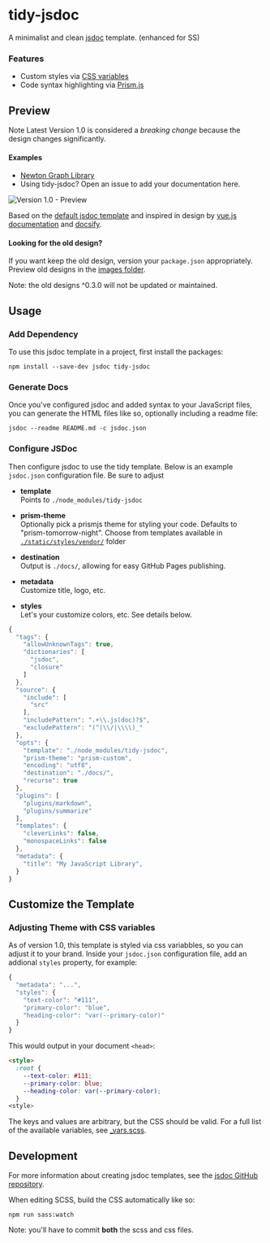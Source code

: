 # tidy-jsdoc

A minimalist and clean [jsdoc](https://jsdoc.app/index.html) template. (enhanced for SS)

 ### Features

 - Custom styles via [CSS variables](#adjusting-theme-with-css-variables)
 - Code syntax highlighting via [Prism.js](https://prismjs.com/)

## Preview

Note Latest Version 1.0 is considered a _breaking change_ because the design changes significantly. 

#### Examples

- [Newton Graph Library](https://julie-ng.github.io/newtonjs-graph/)
- Using tidy-jsdoc? Open an issue to add your documentation here.

<img src="./images/v1-preview-newtonjs.png" alt="Version 1.0 - Preview" style="max-width:100%;">

Based on the [default jsdoc template](https://github.com/jsdoc/jsdoc/tree/master/templates) and inspired in design by [vue.js documentation](https://vuejs.org/v2/api/) and [docsify](https://docsify.js.org).

#### Looking for the old design?

If you want keep the old design, version your `package.json` appropriately. Preview old designs in the [images folder](./images/).

Note: the old designs ^0.3.0 will not be updated or maintained.

## Usage

### Add Dependency

To use this jsdoc template in a project, first install the packages:

```
npm install --save-dev jsdoc tidy-jsdoc
```

### Generate Docs

Once you've configured jsdoc and added syntax to your JavaScript files, you can generate the HTML files like so, optionally including a readme file:

```
jsdoc --readme README.md -c jsdoc.json
```

### Configure JSDoc

Then configure jsdoc to use the tidy template. Below is an example `jsdoc.json` configuration file. Be sure to adjust

- **template**  
	Points to `./node_modules/tidy-jsdoc`

- **prism-theme**  
	Optionally pick a prismjs theme for styling your code. Defaults to "prism-tomorrow-night". Choose from templates available in [`./static/styles/vendor/`](./static/styles/vendor/) folder

- **destination**  
	Output is `./docs/`, allowing for easy GitHub Pages publishing.

- **metadata**  
	Customize title, logo, etc.

- **styles**  
	Let's your customize colors, etc. See details below.

```javascript
{
  "tags": {
    "allowUnknownTags": true,
    "dictionaries": [
      "jsdoc",
      "closure"
    ]
  },
  "source": {
    "include": [
      "src"
    ],
    "includePattern": ".+\\.js(doc)?$",
    "excludePattern": "(^|\\/|\\\\)_"
  },
  "opts": {
    "template": "./node_modules/tidy-jsdoc",
    "prism-theme": "prism-custom",
    "encoding": "utf8",
    "destination": "./docs/",
    "recurse": true
  },
  "plugins": [
    "plugins/markdown",
    "plugins/summarize"
  ],
  "templates": {
    "cleverLinks": false,
    "monospaceLinks": false
  },
  "metadata": {
    "title": "My JavaScript Library",
  }
}
```

## Customize the Template

### Adjusting Theme with CSS variables

As of version 1.0, this template is styled via css variabbles, so you can adjust it to your brand. Inside your `jsdoc.json` configuration file, add an addional `styles` property, for example:

```javascript
{
  "metadata": "...",
  "styles": {
    "text-color": "#111",		
    "primary-color": "blue",
    "heading-color": "var(--primary-color)"
  }	
}
```

This would output in your document `<head>`:

```html
<style>
  :root {
    --text-color: #111;
    --primary-color: blue;
    --heading-color: var(--primary-color);
  }
<style>
```
The keys and values are arbitrary, but the CSS should be valid. For a full list of the available variables, see [_vars.scss](./static/styles/_vars.scss).


## Development

For more information about creating jsdoc templates, see the [jsdoc GitHub repository](https://github.com/jsdoc/jsdoc/tree/master/templates).

When editing SCSS, build the CSS automatically like so:

```
npm run sass:watch
```

Note: you'll have to commit **both** the scss and css files.

